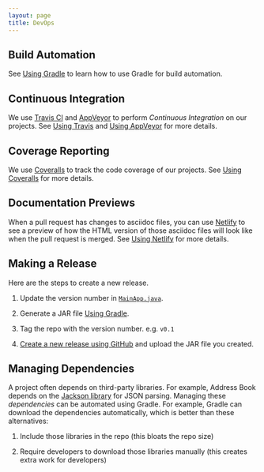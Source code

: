 ```yaml
---
layout: page
title: DevOps
---
```


## Build Automation

See [Using Gradle](UsingGradle.md) to learn how to use Gradle for
build automation.

## Continuous Integration

We use [Travis CI](https://travis-ci.org/) and
[AppVeyor](https://www.appveyor.com/) to perform *Continuous
Integration* on our projects. See [Using Travis](UsingTravis.md)
and [Using AppVeyor](UsingAppVeyor.md) for more details.

## Coverage Reporting

We use [Coveralls](https://coveralls.io/) to track the code coverage of
our projects. See [Using Coveralls](UsingCoveralls.md) for more
details.

## Documentation Previews

When a pull request has changes to asciidoc files, you can use
[Netlify](https://www.netlify.com/) to see a preview of how the HTML
version of those asciidoc files will look like when the pull request is
merged. See [Using Netlify](UsingNetlify.md) for more details.

## Making a Release

Here are the steps to create a new release.

1.  Update the version number in
    [`MainApp.java`](https://github.com/se-edu/addressbook-level3/tree/master/src/main/java/seedu/address/MainApp.java).

2.  Generate a JAR file [Using
    Gradle](UsingGradle.md#creating-the-jar-file).

3.  Tag the repo with the version number. e.g. `v0.1`

4.  [Create a new release using
    GitHub](https://help.github.com/articles/creating-releases/) and
    upload the JAR file you created.

## Managing Dependencies

A project often depends on third-party libraries. For example, Address
Book depends on the [Jackson
library](https://github.com/FasterXML/jackson) for JSON parsing.
Managing these *dependencies* can be automated using Gradle. For
example, Gradle can download the dependencies automatically, which is
better than these alternatives:

1.  Include those libraries in the repo (this bloats the repo size)

2.  Require developers to download those libraries manually (this
    creates extra work for developers)
